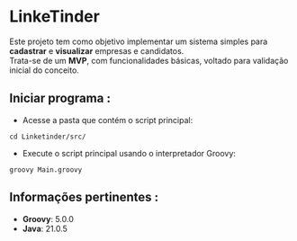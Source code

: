 # LinkeTinder
Este projeto tem como objetivo implementar um sistema simples para **cadastrar** e **visualizar** empresas e candidatos.  
Trata-se de um **MVP**, com funcionalidades básicas, voltado para validação inicial do conceito.
## Iniciar programa :
- Acesse a pasta que contém o script principal:
```
cd Linketinder/src/
```
- Execute o script principal usando o interpretador Groovy:
```
groovy Main.groovy
```

## Informações pertinentes :
-  **Groovy**: 5.0.0
-  **Java**: 21.0.5